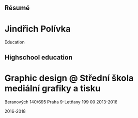 ## Résumé
# Jindřich Polívka


Education

## Highschool education
# Graphic design @ Střední škola mediální grafiky a tisku
Beranových 140/695
Praha 9-Letňany
199 00
2013-2016

2016-2018
